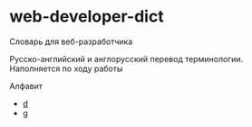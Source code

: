 web-developer-dict
==================

Словарь для веб-разработчика

Русско-английский и англорусский перевод терминологии.
Наполняется по ходу работы

Алфавит

* [d](d.md)
* [g](g.md)
